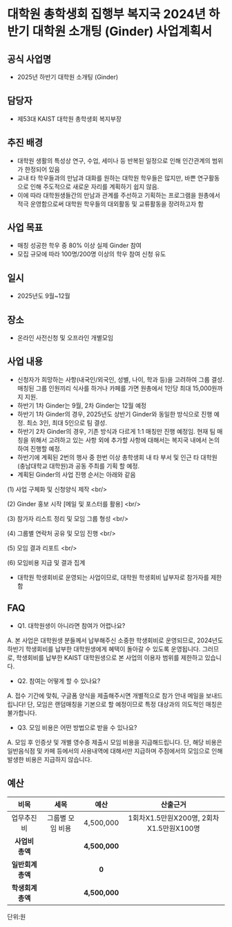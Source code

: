 대학원 총학생회 집행부 복지국 2024년 하반기 대학원 소개팅 (Ginder) 사업계획서
===

## 공식 사업명
- 2025년 하반기 대학원 소개팅 (Ginder)

## 담당자
- 제53대 KAIST 대학원 총학생회 복지부장

## 추진 배경
- 대학원 생활의 특성상 연구, 수업, 세미나 등 반복된 일정으로 인해 인간관계의 범위가 한정되어 있음
- 교내 타 학우들과의 만남과 대화를 원하는 대학원 학우들은 많지만, 바쁜 연구활동으로 인해 주도적으로 새로운 자리를 계획하기 쉽지 않음.
- 이에 따라 대학원생들간의 만남과 관계를 주선하고 기획하는 프로그램을 원총에서 적극 운영함으로써 대학원 학우들의 대외활동 및 교류활동을 장려하고자 함

## 사업 목표
- 매칭 성공한 학우 중 80% 이상 실제 Ginder 참여
- 모집 규모에 따라 100명/200명 이상의 학우 참여 신청 유도

## 일시
- 2025년도 9월~12월

## 장소
- 온라인 사전신청 및 오프라인 개별모임

## 사업 내용
- 신청자가 희망하는 사항(내국인/외국인, 성별, 나이, 학과 등)을 고려하여 그룹 결성. 매칭된 그룹 인원끼리 식사를 하거나 카페를 가면 원총에서 1인당 최대 15,000원까지 지원.
- 하반기 1차 Ginder는 9월, 2차 Ginder는 12월 예정
- 하반기 1차 Ginder의 경우, 2025년도 상반기 Ginder와 동일한 방식으로 진행 예정. 최소 3인, 최대 5인으로 팀 결성.
- 하반기 2차 Ginder의 경우, 기존 방식과 다르게 1:1 매칭만 진행 예정임. 현재 팀 매칭을 위해서 고려하고 있는 사항 외에 추가할 사항에 대해서는 복지국 내에서 논의하여 진행할 예정.
- 하반기에 계획된 2번의 행사 중 한번 이상 총학생회 내 타 부서 및 인근 타 대학원(충남대학교 대학원)과 공동 주최를 기획 할 예정.
- 계획된 Ginder의 사업 진행 순서는 아래와 같음

(1) 사업 구체화 및 신청양식 제작 \<br/\>  

(2) Ginder 홍보 시작 \[메일 및 포스터를 활용\] \<br/\>  

(3) 참가자 리스트 정리 및 모임 그룹 형성 \<br/\>  

(4) 그룹별 연락처 공유 및 모임 진행 \<br/\>  

(5) 모임 결과 리포트 \<br/\>  

(6) 모임비용 지급 및 결과 집계

- 대학원 학생회비로 운영되는 사업이므로, 대학원 학생회비 납부자로 참가자를 제한함

## FAQ
- Q1. 대학원생이 아니라면 참여가 어렵나요?

A. 본 사업은 대학원생 분들께서 납부해주신 소중한 학생회비로 운영되므로, 2024년도 하반기 학생회비를 납부한 대학원생에게 혜택이 돌아갈 수 있도록 운영됩니다. 그러므로, 학생회비를 납부한 KAIST 대학원생으로 본 사업의 이용자 범위를 제한하고 있습니다.

- Q2. 참여는 어떻게 할 수 있나요?

A. 접수 기간에 맞춰, 구글폼 양식을 제출해주시면 개별적으로 참가 안내 메일을 보내드립니다\! 단, 모임은 랜덤매칭을 기본으로 할 예정이므로 특정 대상과의 의도적인 매칭은 불가합니다.

- Q3. 모임 비용은 어떤 방법으로 받을 수 있나요?

A. 모임 후 인증샷 및 개별 영수증 제출시 모임 비용을 지급해드립니다. 단, 해당 비용은 일반음식점 및 카페 등에서의 사용내역에 대해서만 지급하며 주점에서의 모임으로 인해 발생한 비용은 지급하지 않습니다.

## 예산

|  **비목** |   **세목**   | **예산** | **산출근거** |
|:----------:|:------------:|:--------:|:--------:|
| 업무추진비 | 그룹별 모임 비용 | 4,500,000 | 1회차X1.5만원X200명, 2회차X1.5만원X100명 |
| **사업비 총액** |  | **4,500,000** |  
| **일반회계 총액** |  | **0** |  
|   **학생회계 총액**  |              | **4,500,000**|  |

단위:원
